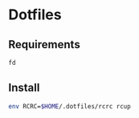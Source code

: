 # Dotfiles

## Requirements

```bash
fd
```

## Install

```bash
env RCRC=$HOME/.dotfiles/rcrc rcup
```

